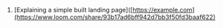 1. [Explaining a simple built landing page]([https://example.com](https://www.loom.com/share/93b17ad6bff942d7bb3f50fd3baaf622)
